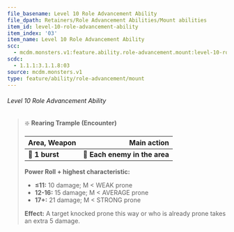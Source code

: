 ```yaml
---
file_basename: Level 10 Role Advancement Ability
file_dpath: Retainers/Role Advancement Abilities/Mount abilities
item_id: level-10-role-advancement-ability
item_index: '03'
item_name: Level 10 Role Advancement Ability
scc:
  - mcdm.monsters.v1:feature.ability.role-advancement.mount:level-10-role-advancement-ability
scdc:
  - 1.1.1:3.1.1.8:03
source: mcdm.monsters.v1
type: feature/ability/role-advancement/mount
---
```


###### Level 10 Role Advancement Ability

> ❇️ **Rearing Trample (Encounter)**
>
> | **Area, Weapon** |               **Main action** |
> | ---------------- | ----------------------------: |
> | **📏 1 burst**   | **🎯 Each enemy in the area** |
>
> **Power Roll + highest characteristic:**
>
> - **≤11:** 10 damage; M < WEAK prone
> - **12-16:** 15 damage; M < AVERAGE prone
> - **17+:** 21 damage; M < STRONG prone
>
> **Effect:** A target knocked prone this way or who is already prone takes an extra 5 damage.
